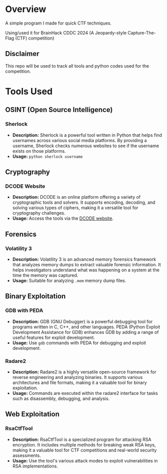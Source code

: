 # Overview #
A simple program I made for quick CTF techniques.

Using/used it for BrainHack CDDC 2024 (A Jeopardy-style Capture-The-Flag (CTF) competition)

## Disclaimer ##
This repo will be used to track all tools and python codes used for the competition.

# Tools Used #

## OSINT (Open Source Intelligence)

### Sherlock
- **Description:** Sherlock is a powerful tool written in Python that helps find usernames across various social media platforms. By providing a username, Sherlock checks numerous websites to see if the username exists on those platforms.
- **Usage:** `python sherlock username`

## Cryptography

### DCODE Website
- **Description:** DCODE is an online platform offering a variety of cryptographic tools and solvers. It supports encoding, decoding, and solving various types of ciphers, making it a versatile tool for cryptography challenges.
- **Usage:** Access the tools via the [DCODE website](https://www.dcode.fr/).

## Forensics

### Volatility 3
- **Description:** Volatility 3 is an advanced memory forensics framework that analyzes memory dumps to extract valuable forensic information. It helps investigators understand what was happening on a system at the time the memory was captured.
- **Usage:** Suitable for analyzing `.mem` memory dump files.

## Binary Exploitation

### GDB with PEDA
- **Description:** GDB (GNU Debugger) is a powerful debugging tool for programs written in C, C++, and other languages. PEDA (Python Exploit Development Assistance for GDB) enhances GDB by adding a range of useful features for exploit development.
- **Usage:** Use `gdb` commands with PEDA for debugging and exploit development.

### Radare2
- **Description:** Radare2 is a highly versatile open-source framework for reverse engineering and analyzing binaries. It supports various architectures and file formats, making it a valuable tool for binary exploitation.
- **Usage:** Commands are executed within the radare2 interface for tasks such as disassembly, debugging, and analysis.

## Web Exploitation

### RsaCtfTool
- **Description:** RsaCtfTool is a specialized program for attacking RSA encryption. It includes multiple methods for breaking weak RSA keys, making it a valuable tool for CTF competitions and real-world security assessments.
- **Usage:** Use the tool's various attack modes to exploit vulnerabilities in RSA implementations.
